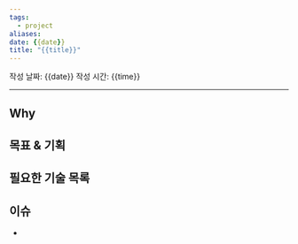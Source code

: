 ```yaml
---
tags:
  - project
aliases: 
date: {{date}}
title: "{{title}}"
---
```

작성 날짜: {{date}}
작성 시간: {{time}}


---

## Why



## 목표 & 기획



## 필요한 기술 목록



## 이슈

- 